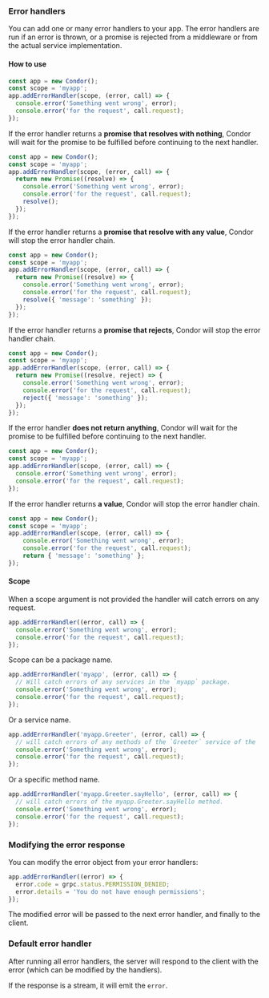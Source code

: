 
### Error handlers

You can add one or many error handlers to your app. The error handlers are run if an error is thrown, or a promise is rejected from a middleware or from the actual service implementation.

#### How to use

```js
const app = new Condor();
const scope = 'myapp';
app.addErrorHandler(scope, (error, call) => {
  console.error('Something went wrong', error);
  console.error('for the request', call.request);
});
```

If the error handler returns a **promise that resolves with nothing**, Condor will wait for the promise to be fulfilled before continuing to the next handler.

```js
const app = new Condor();
const scope = 'myapp';
app.addErrorHandler(scope, (error, call) => {
  return new Promise((resolve) => {
    console.error('Something went wrong', error);
    console.error('for the request', call.request);
    resolve();
  });
});
```

If the error handler returns a **promise that resolve with any value**, Condor will stop the error handler chain.

```js
const app = new Condor();
const scope = 'myapp';
app.addErrorHandler(scope, (error, call) => {
  return new Promise((resolve) => {
    console.error('Something went wrong', error);
    console.error('for the request', call.request);
    resolve({ 'message': 'something' });
  });
});
```

If the error handler returns a **promise that rejects**, Condor will stop the error handler chain.

```js
const app = new Condor();
const scope = 'myapp';
app.addErrorHandler(scope, (error, call) => {
  return new Promise((resolve, reject) => {
    console.error('Something went wrong', error);
    console.error('for the request', call.request);
    reject({ 'message': 'something' });
  });
});
```

If the error handler **does not return anything**, Condor will wait for the promise to be fulfilled before continuing to the next handler.

```js
const app = new Condor();
const scope = 'myapp';
app.addErrorHandler(scope, (error, call) => {
  console.error('Something went wrong', error);
  console.error('for the request', call.request);
});
```

If the error handler returns **a value**, Condor will stop the error handler chain.

```js
const app = new Condor();
const scope = 'myapp';
app.addErrorHandler(scope, (error, call) => {
    console.error('Something went wrong', error);
    console.error('for the request', call.request);
    return { 'message': 'something' };
});
```

#### Scope

When a scope argument is not provided the handler will catch errors on any request.

```js
app.addErrorHandler((error, call) => {
  console.error('Something went wrong', error);
  console.error('for the request', call.request);
});
```

Scope can be a package name. 

```js
app.addErrorHandler('myapp', (error, call) => {
  // Will catch errors of any services in the `myapp` package.
  console.error('Something went wrong', error);
  console.error('for the request', call.request);
});
```

Or a service name. 

```js
app.addErrorHandler('myapp.Greeter', (error, call) => {
  // will catch errors of any methods of the `Greeter` service of the `myapp` package.
  console.error('Something went wrong', error);
  console.error('for the request', call.request);
});
```

Or a specific method name.

```js
app.addErrorHandler('myapp.Greeter.sayHello', (error, call) => {
  // will catch errors of the myapp.Greeter.sayHello method.
  console.error('Something went wrong', error);
  console.error('for the request', call.request);
});
```

### Modifying the error response

You can modify the error object from your error handlers:

```js
app.addErrorHandler((error) => {
  error.code = grpc.status.PERMISSION_DENIED;
  error.details = 'You do not have enough permissions';
});
```

The modified error will be passed to the next error handler, and finally to the client.

### Default error handler

After running all error handlers, the server will respond to the client with the error (which can be modified by the handlers).

If the response is a stream, it will emit the `error`.